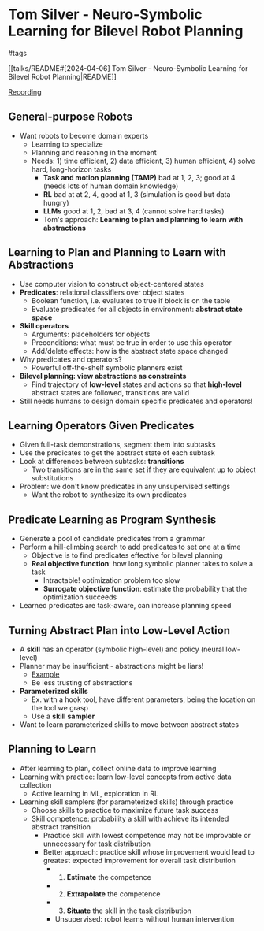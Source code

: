 # Tom Silver - Neuro-Symbolic Learning for Bilevel Robot Planning

#tags

[[talks/README#[2024-04-06] Tom Silver - Neuro-Symbolic Learning for Bilevel Robot Planning|README]]

[Recording](https://www.youtube.com/watch?v=ikS2MN0HWxw)

## General-purpose Robots

- Want robots to become domain experts
    - Learning to specialize
    - Planning and reasoning in the moment
    - Needs: 1) time efficient, 2) data efficient, 3) human efficient, 4) solve hard, long-horizon tasks
        - **Task and motion planning (TAMP)** bad at 1, 2, 3; good at 4 (needs lots of human domain knowledge)
        - **RL** bad at at 2, 4, good at 1, 3 (simulation is good but data hungry)
        - **LLMs** good at 1, 2, bad at 3, 4 (cannot solve hard tasks)
        - Tom's approach: **Learning to plan and planning to learn with abstractions**

## Learning to Plan and Planning to Learn with Abstractions

- Use computer vision to construct object-centered states
- **Predicates**: relational classifiers over object states
    - Boolean function, i.e. evaluates to true if block is on the table
    - Evaluate predicates for all objects in environment: **abstract state space**
- **Skill operators**
    - Arguments: placeholders for objects
    - Preconditions: what must be true in order to use this operator
    - Add/delete effects: how is the abstract state space changed
- Why predicates and operators?
    - Powerful off-the-shelf symbolic planners exist
- **Bilevel planning: view abstractions as constraints**
    - Find trajectory of **low-level** states and actions so that **high-level** abstract states are followed, transitions are valid
- Still needs humans to design domain specific predicates and operators!

## Learning Operators Given Predicates

- Given full-task demonstrations, segment them into subtasks
- Use the predicates to get the abstract state of each subtask
- Look at differences between subtasks: **transitions**
    - Two transitions are in the same set if they are equivalent up to object substitutions
- Problem: we don't know predicates in any unsupervised settings
    - Want the robot to synthesize its own predicates

## Predicate Learning as Program Synthesis

- Generate a pool of candidate predicates from a grammar
- Perform a hill-climbing search to add predicates to set one at a time
    - Objective is to find predicates effective for bilevel planning
    - **Real objective function**: how long symbolic planner takes to solve a task
        - Intractable! optimization problem too slow
        - **Surrogate objective function**: estimate the probability that the optimization succeeds
- Learned predicates are task-aware, can increase planning speed

## Turning Abstract Plan into Low-Level Action

- A **skill** has an operator (symbolic high-level) and policy (neural low-level)
- Planner may be insufficient - abstractions might be liars!
    - [Example](https://youtu.be/ikS2MN0HWxw?t=1850)
    - Be less trusting of abstractions
- **Parameterized skills**
    - Ex. with a hook tool, have different parameters, being the location on the tool we grasp
    - Use a **skill sampler**
- Want to learn parameterized skills to move between abstract states

## Planning to Learn

- After learning to plan, collect online data to improve learning
- Learning with practice: learn low-level concepts from active data collection
    - Active learning in ML, exploration in RL
- Learning skill samplers (for parameterized skills) through practice
    - Choose skills to practice to maximize future task success
    - Skill competence: probability a skill with achieve its intended abstract transition
        - Practice skill with lowest competence may not be improvable or unnecessary for task distribution
        - Better approach: practice skill whose improvement would lead to greatest expected improvement for overall task distribution
            - 1. **Estimate** the competence
            - 2. **Extrapolate** the competence
            - 3. **Situate** the skill in the task distribution
            - Unsupervised: robot learns without human intervention

